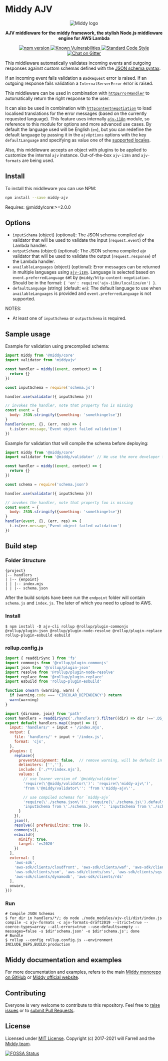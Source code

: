 # Middy AJV

<div align="center">
  <img alt="Middy logo" src="https://raw.githubusercontent.com/middyjs/middy/master/docs/img/middy-logo.png"/>
</div>

<div align="center">
  <p><strong>AJV middleware for the middy framework, the stylish Node.js middleware engine for AWS Lambda</strong></p>
</div>

<div align="center">
<p>
  <a href="http://badge.fury.io/js/%40willfarrell%2Fmiddy-ajv">
    <img src="https://badge.fury.io/js/%40willfarrell%2Fmiddy-ajv.svg" alt="npm version" style="max-width:100%;">
  </a>
  <a href="https://snyk.io/test/github/willfarrell/middy-ajv">
    <img src="https://snyk.io/test/github/willfarrell/middy-ajv/badge.svg" alt="Known Vulnerabilities" data-canonical-src="https://snyk.io/test/github/willfarrell/middy-ajv" style="max-width:100%;">
  </a>
  <a href="https://standardjs.com/">
    <img src="https://img.shields.io/badge/code_style-standard-brightgreen.svg" alt="Standard Code Style"  style="max-width:100%;">
  </a>
  <a href="https://gitter.im/middyjs/Lobby">
    <img src="https://badges.gitter.im/gitterHQ/gitter.svg" alt="Chat on Gitter"  style="max-width:100%;">
  </a>
</p>
</div>

This middleware automatically validates incoming events and outgoing responses against custom
schemas defined with the [JSON schema syntax](http://json-schema.org/).

If an incoming event fails validation a `BadRequest` error is raised.
If an outgoing response fails validation a `InternalServerError` error is
raised.

This middleware can be used in combination with
[`httpErrorHandler`](#httperrorhandler) to automatically return the right
response to the user.

It can also be used in combination with [`httpcontentnegotiation`](#httpContentNegotiation) to load localised translations for the error messages (based on the currently requested language). This feature uses internally [`ajv-i18n`](http://npm.im/ajv-i18n) module, so reference to this module for options and more advanced use cases. By default the language used will be English (`en`), but you can redefine the default language by passing it in the `ajvOptions` options with the key `defaultLanguage` and specifying as value one of the [supported locales](https://www.npmjs.com/package/ajv-i18n#supported-locales).

Also, this middleware accepts an object with plugins to be applied to customize the internal `ajv` instance. Out-of-the-box `ajv-i18n` and `ajv-formats` are being used.

## Install

To install this middleware you can use NPM:

```bash
npm install --save middy-ajv
```

Requires: @middy/core:>=2.0.0


## Options

- `inputSchema` (object) (optional): The JSON schema compiled ajv validator that will be used
  to validate the input (`request.event`) of the Lambda handler.
- `outputSchema` (object) (optional): The JSON schema compiled ajv validator that will be used
  to validate the output (`request.response`) of the Lambda handler.
- `availableLanguages` (object) (optional): Error messages can be returned in multiple languages using [`ajv-i18n`](https://www.npmjs.com/package/ajv-i18n). Language is selected based on `event.preferredLanguage` set by `@middy/http-content-negotiation`. Should be in the format: `{ 'en': require('ajv-i18n/localize/en') }`.
- `defaultLanguage` (string) (default: `en`): The default language to use when `availableLanguages` is provided and `event.preferredLanguage` is not supported.

NOTES:
- At least one of `inputSchema` or `outputSchema` is required.

## Sample usage

Example for validation using precompiled schema:

```javascript
import middy from '@middy/core'
import validator from 'middyajv'

const handler = middy((event, context) => {
  return {}
})

const inputSchema = require('schema.js')

handler.use(validator({ inputSchema }))

// invokes the handler, note that property foo is missing
const event = {
  body: JSON.stringify({something: 'somethingelse'})
}
handler(event, {}, (err, res) => {
  t.is(err.message,'Event object failed validation')
})
```

Example for validation that will compile the schema before deploying:

```javascript
import middy from '@middy/core'
import validator from '@middy/validator' // We use the more developer friendly middeware, with place of replacing during build

const handler = middy((event, context) => {
  return {}
})

const schema = require('schema.json')

handler.use(validator({ inputSchema }))

// invokes the handler, note that property foo is missing
const event = {
  body: JSON.stringify({something: 'somethingelse'})
}
handler(event, {}, (err, res) => {
  t.is(err.message,'Event object failed validation')
})
```

## Build step

### Folder Structure
```shell
{project}
|-- handlers
| |-- {enpoint}
| | |-- index.mjs
| | |-- schema.json
```
After the build scripts have been run the `endpoint` folder will contain `schema.js` and `index.js`. The later of which you need to upload to AWS.

### Install
```shell
$ npm install -D ajv-cli rollup @rollup/plugin-commonjs @rollup/plugin-json @rollup/plugin-node-resolve @rollup/plugin-replace rollup-plugin-esbuild esbuild
```

### rollup.config.js
```javascript
import { readdirSync } from 'fs'
import commonjs from '@rollup/plugin-commonjs'
import json from '@rollup/plugin-json'
import resolve from '@rollup/plugin-node-resolve'
import replace from '@rollup/plugin-replace'
import esbuild from 'rollup-plugin-esbuild'

function onwarn (warning, warn) {
  if (warning.code === 'CIRCULAR_DEPENDENCY') return
  warn(warning)
}

import {dirname, join} from 'path'
const handlers = readdirSync('./handlers').filter((dir) => dir !=='.DS_Store')
export default handlers.map((input) => ({
  input: 'handlers/' + input + '/index.mjs',
  output: {
    file: 'handlers/' + input + '/index.js',
    format: 'cjs',
  },
  plugins: [
    replace({
      preventAssignment: false,  // remove warning, will be default in future version
      delimiters: ['',''],
      include: ['./**/index.mjs'],
      values: {
        // use leaner version of `@middy/validator`
        'require(\'@middy/validator\')': 'require(\'middy-ajv\')',
        'from \'@middy/validator\'': 'from \'middy-ajv\'',

        // use compiled schemas for `middy-ajv`
        'require(\'./schema.json\')': 'require(\'./schema.js\').default',
        'inputSchema from \'./schema.json\'': 'inputSchema from \'./schema.js\'',
      }
    }),
    json(),
    resolve({ preferBuiltins: true }),
    commonjs(),
    esbuild({
      minify: true,
      target: 'es2020'
    })
  ],
  external: [
    'aws-sdk',
    'aws-sdk/clients/cloudfront', 'aws-sdk/clients/waf', 'aws-sdk/clients/s3',
    'aws-sdk/clients/ssm', 'aws-sdk/clients/sns', 'aws-sdk/clients/sqs', 'aws-sdk/clients/stepfunctions',
    'aws-sdk/clients/dynamodb', 'aws-sdk/clients/rds'
  ],
  onwarn,
}))
```

### Run
```shell
# Compile JSON Schemas
$ for dir in handlers/*/; do node ./node_modules/ajv-cli/dist/index.js compile -c ajv-formats -c ajv-formats-draft2019 --strict=true --coerce-types=array --all-errors=true --use-defaults=empty --messages=false -s $dir'schema.json' -o $dir'schema.js'; done
# Bundle
$ rollup --config rollup.config.js --environment INCLUDE_DEPS,BUILD:production
```

## Middy documentation and examples

For more documentation and examples, refers to the main [Middy monorepo on GitHub](https://github.com/middyjs/middy) or [Middy official website](https://middy.js.org).


## Contributing

Everyone is very welcome to contribute to this repository. Feel free to [raise issues](https://github.com/middyjs/middy/issues) or to [submit Pull Requests](https://github.com/middyjs/middy/pulls).


## License

Licensed under [MIT License](LICENSE). Copyright (c) 2017-2021 will Farrell and the [Middy team](https://github.com/middyjs/middy/graphs/contributors).

<a href="https://app.fossa.io/projects/git%2Bgithub.com%2Fmiddyjs%2Fmiddy?ref=badge_large">
  <img src="https://app.fossa.io/api/projects/git%2Bgithub.com%2Fmiddyjs%2Fmiddy.svg?type=large" alt="FOSSA Status"  style="max-width:100%;">
</a>

